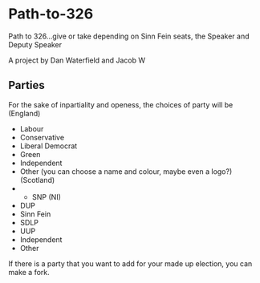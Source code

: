 # Path-to-326
Path to 326...give or take depending on Sinn Fein seats, the Speaker and Deputy Speaker

A project by Dan Waterfield and Jacob W

## Parties
For the sake of inpartiality and openess, the choices of party will be 
(England)
- Labour 
- Conservative
- Liberal Democrat
- Green
- Independent
- Other (you can choose a name and colour, maybe even a logo?)
(Scotland)
- + SNP
(NI)
- DUP 
- Sinn Fein
- SDLP
- UUP
- Independent
- Other

If there is a party that you want to add for your made up election, you can make a fork.
